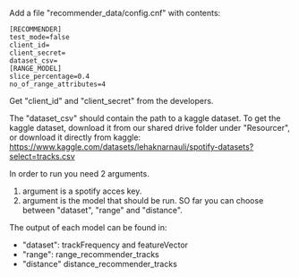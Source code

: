 Add a file "recommender_data/config.cnf" with contents:
```
[RECOMMENDER]
test_mode=false
client_id=
client_secret=
dataset_csv=
[RANGE_MODEL]
slice_percentage=0.4
no_of_range_attributes=4
```
Get "client_id" and "client_secret" from the developers.

The "dataset_csv" should contain the path to a kaggle dataset. To get the kaggle dataset, download it from our shared drive folder under "Resourcer", or download it directly from kaggle: https://www.kaggle.com/datasets/lehaknarnauli/spotify-datasets?select=tracks.csv

In order to run you need 2 arguments.
1. argument is a spotify acces key.
2. argument is the model that should be run. SO far you can choose between "dataset", "range" and "distance".

The output of each model can be found in:
- "dataset": trackFrequency and featureVector
- "range": range_recommender_tracks
- "distance" distance_recommender_tracks
